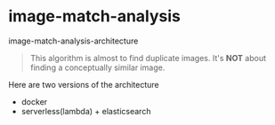 # image-match-analysis
image-match-analysis-architecture


>This algorithm is almost to find duplicate images.
>It's **NOT** about finding a conceptually similar image.


Here are two versions of the architecture
- docker
- serverless(lambda) + elasticsearch
